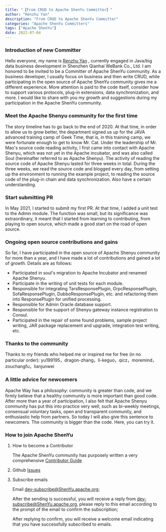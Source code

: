 ```yaml
---
title: "【From CRUD to Apache ShenYu Committer】" 
author: "Renzhu Yan"
description: "From CRUD to Apache ShenYu Committer" 
categories: "Apache ShenYu Committers"
tags: ["Apache ShenYu"]
date: 2022-07-04
---  
```


### Introduction of new Committer

Hello everyone, my name is [Renzhu Yan](https://github.com/renzhuyan) , currently engaged in Java/big data business development in Shenzhen Qianhai WeBank Co., Ltd. I am honored to be invited to be a Committer of Apache ShenYu community. As a business developer, I usually focus on business and then write CRUD, while participating in the open source of Apache ShenYu community gives me a different experience. More attention is paid to the code itself,  consider how to support various protocols, plug-in extensions, data synchronization, and more.  I would like to share with you my growth and suggestions during my participation in the Apache ShenYu community.

### Meet the Apache Shenyu community for the first time

The story timeline has to go back to the end of 2020. At that time, in order to allow us to grow better, the department signed us up for the JAVA advanced training camp of Geek Time, that is, in this training camp, we were fortunate enough to get to know Mr. Cat. Under the leadership of Mr. Mao's source code reading activity, I first came into contact with Apache Shenyu, which was not yet in the Apache incubator, and was also called Soul (hereinafter referred to as Apache Shenyu). The activity of reading the source code of Apache Shenyu lasted for three weeks in total. During the three weeks, we read the source code and blogged every day, from setting up the environment to running the example project, to reading the source code of the plug-in chain and data synchronization. Also have a certain understanding.

### Start submitting PR

In May 2021, I started to submit my first PR. At that time, I added a unit test to the Admin module. The function was small, but its significance was extraordinary, it meant that I started from learning to contributing, from playing to open source, which made a good start on the road of open source.

### Ongoing open source contributions and gains

So far, I have participated in the open source of Apache Shenyu community for more than a year, and I have made a lot of contributions and gained a lot of growth.  Details are as follows:
- Participated in soul's migration to Apache Incubator and renamed Apache Shenyu.
- Participate in the writing of unit tests for each module.
- Responsible for integrating TarsResponsePlugin, GrpcResponsePlugin, SofaResponsePlugin, DubboResponsePlugin, etc. and refactoring them into ResponsePlugin for unified processing.
- Responsible for Admin Oracle database support.
- Responsible for the support of Shenyu gateway instance registration to Consul.
- Participated in the repair of some found problems, sample project writing, JAR package replacement and upgrade, integration test writing, etc.

### Thanks to the community

Thanks to my friends who helped me or inspired me for free (in no particular order): yu199195，dragon-zhang，li-keguo，qicz，moremind，zouchangfu，lianjunwei

### A little advice for newcomers

Apache Way has a philosophy: community is greater than code, and we firmly believe that a healthy community is more important than good code. After more than a year of participation, I also felt that Apache Shenyu community has put this into practice very well, such as bi-weekly meetings, consensual voluntary tasks, open and transparent community, and enthusiastic help from partners.  So today I will also give this sentence to newcomers. The community is bigger than the code. Here, you can try it.

### How to join Apache ShenYu

1. How to become a Contributor

   The Apache ShenYu community has purposely written a very comprehensive [Contributor Guide](https://ShenYu.apache.org/community/contributor-guide/)

2. Github [Issues](https://github.com/apache/incubator-ShenYu/issues)

3. Subscribe emails

   Email dev-subscribe@ShenYu.apache.org;

   After the sending is successful, you will receive a reply from dev-subscribe@ShenYu.apache.org, please reply to this email according to the prompt of the email to confirm the subscription;

   After replying to confirm, you will receive a welcome email indicating that you have successfully subscribed to emails.